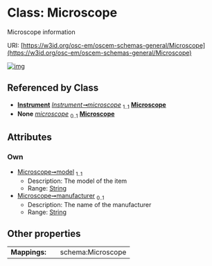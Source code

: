 
# Class: Microscope

Microscope information

URI: [https://w3id.org/osc-em/oscem-schemas-general/Microscope](https://w3id.org/osc-em/oscem-schemas-general/Microscope)


[![img](https://yuml.me/diagram/nofunky;dir:TB/class/[Instrument]++-%20microscope%201..1>[Microscope&#124;model:string;manufacturer:string%20%3F],[Instrument]++-%20microscope(i)%200..1>[Microscope],[Instrument])](https://yuml.me/diagram/nofunky;dir:TB/class/[Instrument]++-%20microscope%201..1>[Microscope&#124;model:string;manufacturer:string%20%3F],[Instrument]++-%20microscope(i)%200..1>[Microscope],[Instrument])

## Referenced by Class

 *  **[Instrument](Instrument.md)** *[Instrument➞microscope](Instrument_microscope.md)*  <sub>1..1</sub>  **[Microscope](Microscope.md)**
 *  **None** *[microscope](microscope.md)*  <sub>0..1</sub>  **[Microscope](Microscope.md)**

## Attributes


### Own

 * [Microscope➞model](Microscope_model.md)  <sub>1..1</sub>
     * Description: The model of the item
     * Range: [String](types/String.md)
 * [Microscope➞manufacturer](Microscope_manufacturer.md)  <sub>0..1</sub>
     * Description: The name of the manufacturer
     * Range: [String](types/String.md)

## Other properties

|  |  |  |
| --- | --- | --- |
| **Mappings:** | | schema:Microscope |